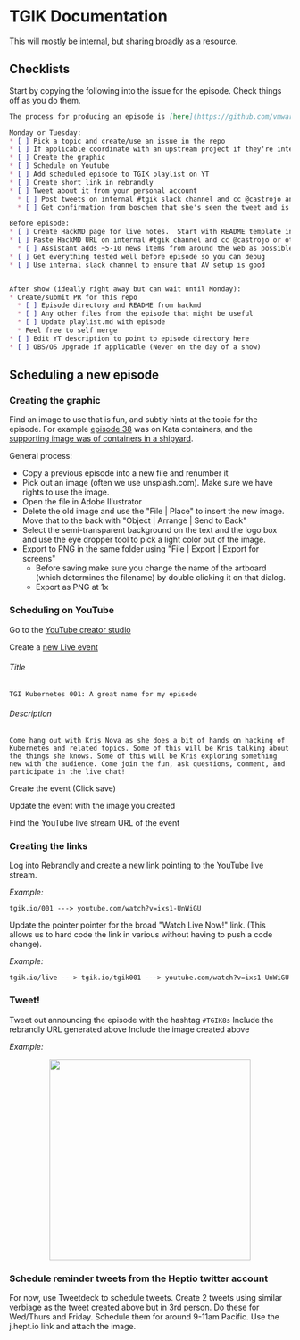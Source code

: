 # TGIK Documentation

This will mostly be internal, but sharing broadly as a resource.

## Checklists

Start by copying the following into the issue for the episode.  Check things off as you do them.

```markdown
The process for producing an episode is [here](https://github.com/vmware-tanzu/tgik/blob/master/documentation/README.md).  All the detail for the steps below is there.

Monday or Tuesday:
* [ ] Pick a topic and create/use an issue in the repo
* [ ] If applicable coordinate with an upstream project if they're interested in attending the show
* [ ] Create the graphic
* [ ] Schedule on Youtube
* [ ] Add scheduled episode to TGIK playlist on YT
* [ ] Create short link in rebrandly
* [ ] Tweet about it from your personal account
  * [ ] Post tweets on internal #tgik slack channel and cc @castrojo and boschem
  * [ ] Get confirmation from boschem that she's seen the tweet and is scheduling it

Before episode:
* [ ] Create HackMD page for live notes.  Start with README template in this repo
* [ ] Paste HackMD URL on internal #tgik channel and cc @castrojo or other assistant
  * [ ] Assistant adds ~5-10 news items from around the web as possible "News of the Week"
* [ ] Get everything tested well before episode so you can debug
* [ ] Use internal slack channel to ensure that AV setup is good


After show (ideally right away but can wait until Monday):
* Create/submit PR for this repo
  * [ ] Episode directory and README from hackmd
  * [ ] Any other files from the episode that might be useful
  * [ ] Update playlist.md with episode
  * Feel free to self merge
* [ ] Edit YT description to point to episode directory here
* [ ] OBS/OS Upgrade if applicable (Never on the day of a show)
```

## Scheduling a new episode

### Creating the graphic

Find an image to use that is fun, and subtly hints at the topic for the episode.
For example [episode 38](https://github.com/vmware-tanzu/tgik/tree/master/episodes/038) was on Kata containers, and the [supporting image was of containers in a shipyard](https://github.com/vmware-tanzu/tgik/blob/master/episodes/038/038.png).

General process:
* Copy a previous episode into a new file and renumber it
* Pick out an image (often we use unsplash.com). Make sure we have rights to use the image.
* Open the file in Adobe Illustrator
* Delete the old image and use the "File | Place" to insert the new image. Move that to the back with "Object | Arrange | Send to Back"
* Select the semi-transparent background on the text and the logo box and use the eye dropper tool to pick a light color out of the image.
* Export to PNG in the same folder using "File | Export | Export for screens"
  * Before saving make sure you change the name of the artboard (which determines the filename) by double clicking it on that dialog.
  * Export as PNG at 1x

### Scheduling on YouTube

Go to the [YouTube creator studio](https://www.youtube.com/my_live_events)

Create a [new Live event](https://www.youtube.com/my_live_events?action_create_live_event=1)

###### Title
```
TGI Kubernetes 001: A great name for my episode
```

###### Description

```
Come hang out with Kris Nova as she does a bit of hands on hacking of Kubernetes and related topics. Some of this will be Kris talking about the things she knows. Some of this will be Kris exploring something new with the audience. Come join the fun, ask questions, comment, and participate in the live chat!
```

Create the event (Click save)

Update the event with the image you created

Find the YouTube live stream URL of the event

### Creating the links

Log into Rebrandly and create a new link pointing to the YouTube live stream.

*Example:*

```
tgik.io/001 ---> youtube.com/watch?v=ixs1-UnWiGU
```

Update the pointer pointer for the broad "Watch Live Now!" link. (This allows us to hard code the link in various without having to push a code change).

*Example:*

```
tgik.io/live ---> tgik.io/tgik001 ---> youtube.com/watch?v=ixs1-UnWiGU
```

### Tweet!

Tweet out announcing the episode with the hashtag `#TGIK8s`
Include the rebrandly URL generated above
Include the image created above

*Example:*

<p align="center"><img src="https://github.com/vmware-tanzu/tgik/blob/master/example-tweet.png" width="360"></p>

### Schedule reminder tweets from the Heptio twitter account

For now, use Tweetdeck to schedule tweets.
Create 2 tweets using similar verbiage as the tweet created above but in 3rd person.
Do these for Wed/Thurs and Friday.
Schedule them for around 9-11am Pacific.
Use the j.hept.io link and attach the image.



